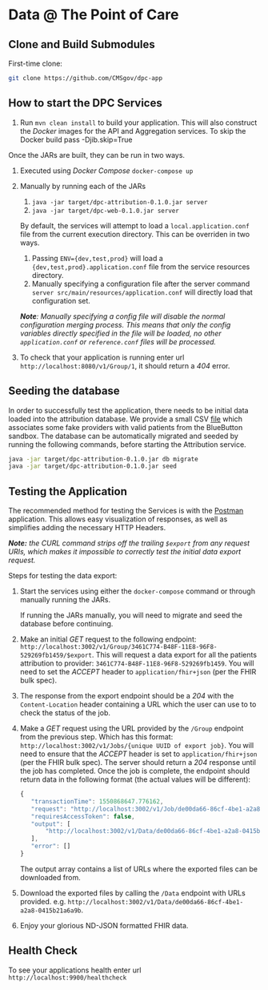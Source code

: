 # Data @ The Point of Care

Clone and Build Submodules
---

First-time clone:

```bash
git clone https://github.com/CMSgov/dpc-app
```

How to start the DPC Services
---

1. Run `mvn clean install` to build your application.
This will also construct the *Docker* images for the API and Aggregation services.
To skip the Docker build pass -Djib.skip=True

Once the JARs are built, they can be run in two ways.

1. Executed using *Docker Compose* `docker-compose up`
1. Manually by running each of the JARs
    1. `java -jar target/dpc-attribution-0.1.0.jar server`
    1. `java -jar target/dpc-web-0.1.0.jar server`
    
    By default, the services will attempt to load a `local.application.conf` file from the current execution directory. 
    This can be overriden in two ways.
    1. Passing `ENV={dev,test,prod}` will load a `{dev,test,prod}.application.conf` file from the service resources directory.
    1. Manually specifying a configuration file after the server command `server src/main/resources/application.conf` will directly load that configuration set.
    
    ***Note**: Manually specifying a config file will disable the normal configuration merging process. 
    This means that only the config variables directly specified in the file will be loaded, no other `application.conf` or `reference.conf` files will be processed.* 

1. To check that your application is running enter url `http://localhost:8080/v1/Group/1`, it should return a *404* error.

Seeding the database
---

In order to successfully test the application, there needs to be initial data loaded into the attribution database.
We provide a small CSV [file](dpc-attribution/src/main/resources/test_associations.csv) which associates some fake providers with valid patients from the BlueButton sandbox.
The database can be automatically migrated and seeded by running the following commands, before starting the Attribution service. 

```bash
java -jar target/dpc-attribution-0.1.0.jar db migrate
java -jar target/dpc-attribution-0.1.0.jar seed

``` 

Testing the Application
---

The recommended method for testing the Services is with the [Postman](https://www.getpostman.com) application.
This allows easy visualization of responses, as well as simplifies adding the necessary HTTP Headers. 

***Note:** the CURL command strips off the trailing `$export` from any request URIs, which makes it impossible to correctly test the initial data export request.*

Steps for testing the data export:

1. Start the services using either the `docker-compose` command or through manually running the JARs.

    If running the JARs manually, you will need to migrate and seed the database before continuing. 
1. Make an initial *GET* request to the following endpoint: `http://localhost:3002/v1/Group/3461C774-B48F-11E8-96F8-529269fb1459/$export`.
This will request a data export for all the patients attribution to provider: `3461C774-B48F-11E8-96F8-529269fb1459`.
You will need to set the *ACCEPT* header to `application/fhir+json` (per the FHIR bulk spec).
1. The response from the export endpoint should be a *204* with the `Content-Location` header containing a URL which the user can use to to check the status of the job.
1. Make a *GET* request using the URL provided by the `/Group` endpoint from the previous step.
 Which has this format: `http://localhost:3002/v1/Jobs/{unique UUID of export job}`.
 You will need to ensure that the *ACCEPT* header is set to `application/fhir+json` (per the FHIR bulk spec).
 The server should return a *204* response until the job has completed.
 Once the job is complete, the endpoint should return data in the following format (the actual values will be different):
 
     ```javascript
    {
        "transactionTime": 1550868647.776162,
        "request": "http://localhost:3002/v1/Job/de00da66-86cf-4be1-a2a8-0415b21a6a9b",
        "requiresAccessToken": false,
        "output": [
            "http://localhost:3002/v1/Data/de00da66-86cf-4be1-a2a8-0415b21a6a9b"
        ],
        "error": []
    }
    ```
    The output array contains a list of URLs where the exported files can be downloaded from.
1. Download the exported files by calling the `/Data` endpoint with URLs provided. e.g. `http://localhost:3002/v1/Data/de00da66-86cf-4be1-a2a8-0415b21a6a9b`.
1. Enjoy your glorious ND-JSON formatted FHIR data.

Health Check
---

To see your applications health enter url `http://localhost:9900/healthcheck`
